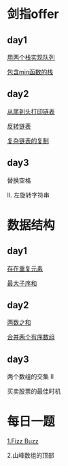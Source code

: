 # 剑指offer

## day1

[用两个栈实现队列](https://github.com/copy1996/Sword-pointing-to-offer/blob/main/%E5%89%91%E6%8C%87offer/%E7%94%A8%E4%B8%A4%E4%B8%AA%E6%A0%88%E5%AE%9E%E7%8E%B0%E9%98%9F%E5%88%97.md)

[包含min函数的栈](https://github.com/copy1996/Sword-pointing-to-offer/blob/main/%E5%89%91%E6%8C%87offer/%E5%8C%85%E5%90%ABmin%E5%87%BD%E6%95%B0%E7%9A%84%E6%A0%88.md)

## day2

[从尾到头打印链表](https://github.com/copy1996/Sword-pointing-to-offer/blob/main/%E5%89%91%E6%8C%87offer/%E4%BB%8E%E5%B0%BE%E5%88%B0%E5%A4%B4%E6%89%93%E5%8D%B0%E9%93%BE%E8%A1%A8.md)

[反转链表](https://github.com/copy1996/Sword-pointing-to-offer/blob/main/%E5%89%91%E6%8C%87offer/%E5%8F%8D%E8%BD%AC%E9%93%BE%E8%A1%A8.md)

[复杂链表的复制](https://github.com/copy1996/Sword-pointing-to-offer/blob/main/%E5%89%91%E6%8C%87offer/%E5%A4%8D%E6%9D%82%E9%93%BE%E8%A1%A8%E7%9A%84%E5%A4%8D%E5%88%B6.md)

## day3

替换空格

II. 左旋转字符串

# 数据结构

## day1

[存在重复元素](https://github.com/copy1996/Sword-pointing-to-offer/blob/main/%E6%95%B0%E6%8D%AE%E7%BB%93%E6%9E%84/%E5%AD%98%E5%9C%A8%E9%87%8D%E5%A4%8D%E5%85%83%E7%B4%A0.md)

[最大子序和](https://github.com/copy1996/Sword-pointing-to-offer/blob/main/%E6%95%B0%E6%8D%AE%E7%BB%93%E6%9E%84/%E6%9C%80%E5%A4%A7%E5%AD%90%E5%BA%8F%E5%92%8C.md)

## day2

[两数之和](https://github.com/copy1996/Sword-pointing-to-offer/blob/main/%E6%95%B0%E6%8D%AE%E7%BB%93%E6%9E%84/%E4%B8%A4%E6%95%B0%E4%B9%8B%E5%92%8C.md)

[合并两个有序数组](https://github.com/copy1996/Sword-pointing-to-offer/blob/main/%E6%95%B0%E6%8D%AE%E7%BB%93%E6%9E%84/%E5%90%88%E5%B9%B6%E4%B8%A4%E4%B8%AA%E6%9C%89%E5%BA%8F%E6%95%B0%E7%BB%84.md)

## day3

两个数组的交集 II

买卖股票的最佳时机

# 每日一题

[1.Fizz Buzz](https://github.com/copy1996/Sword-pointing-to-offer/blob/main/%E6%AF%8F%E6%97%A5%E4%B8%80%E9%A2%98/Fizz%20Buzz.md)

2.山峰数组的顶部

